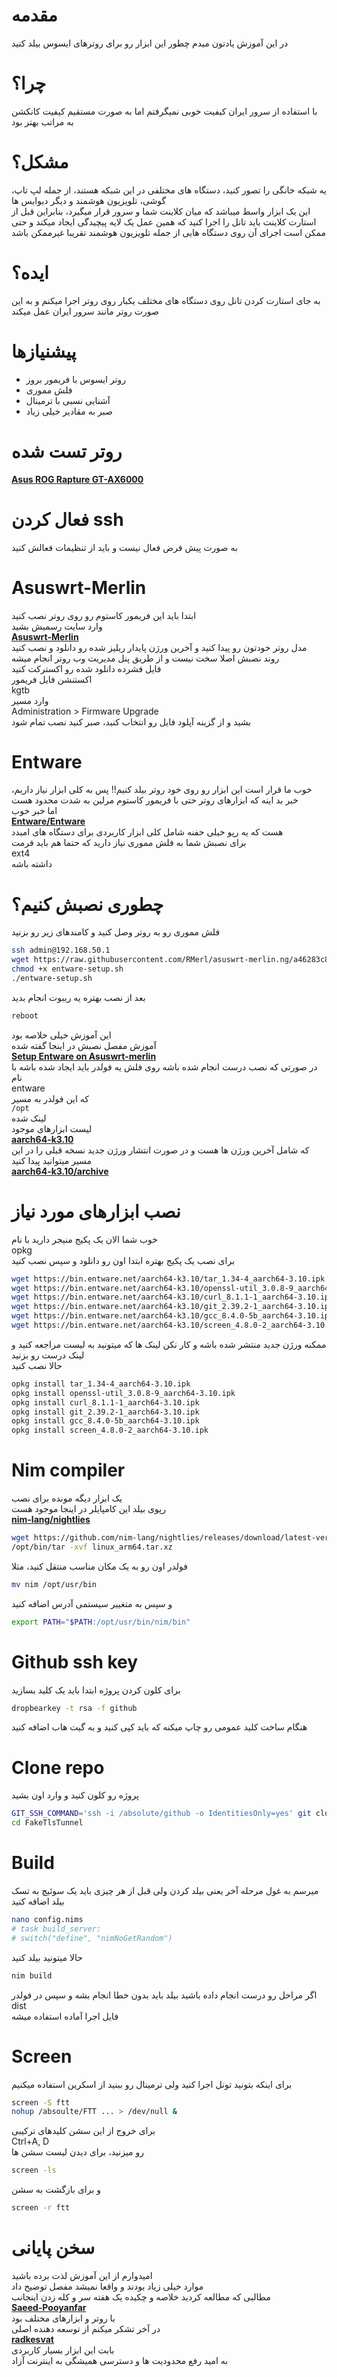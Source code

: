 # مقدمه
در این آموزش یادتون میدم چطور این ابزار رو برای روترهای ایسوس بیلد کنید  
# چرا؟
با استفاده از سرور ایران کیفیت خوبی نمیگرفتم اما به صورت مستقیم کیفیت کانکشن به مراتب بهتر بود  
# مشکل؟
یه شبکه خانگی را تصور کنید، دستگاه های مختلفی در این شبکه هستند، از جمله لپ تاپ، گوشی، تلویزیون هوشمند و دیگر دیوایس ها  
این یک ابزار واسط میباشد که میان کلاینت شما و سرور قرار میگیرد، بنابراین قبل از استارت کلاینت باید تانل را اجرا کنید که همین عمل یک لایه پیچیدگی ایجاد میکند و حتی ممکن است اجرای آن روی دستگاه هایی از جمله تلویزیون هوشمند تقریبا غیرممکن باشد
# ایده؟
به جای استارت کردن تانل روی دستگاه های مختلف یکبار روی روتر اجرا میکنم و به این صورت روتر مانند سرور ایران عمل میکند
# پیشنیازها
- روتر ایسوس با فریمور بروز
- فلش مموری
- آشنایی نسبی با ترمینال
- صبر به مقادیر خیلی زیاد
# روتر تست شده
[**Asus ROG Rapture GT-AX6000**](https://rog.asus.com/us/networking/rog-rapture-gt-ax6000-model)
# فعال کردن ssh
به صورت پیش فرض فعال نیست و باید از تنظیمات فعالش کنید
# Asuswrt-Merlin
ابتدا باید این فریمور کاستوم رو روی روتر نصب کنید  
وارد سایت رسمیش بشید  
[**Asuswrt-Merlin**](https://www.asuswrt-merlin.net)  
مدل روتر خودتون رو پیدا کنید و آخرین ورژن پایدار ریلیز شده رو دانلود و نصب کنید  
روند نصبش اصلا سخت نیست و از طریق پنل مدیریت وب روتر انجام میشه  
فایل فشرده دانلود شده رو اکسترکت کنید  
اکستنشن فایل فریمور  
kgtb  
وارد مسیر  
Administration > Firmware Upgrade  
بشید و از گزینه آپلود فایل رو انتخاب کنید، صبر کنید نصب تمام شود
# Entware
خوب ما قرار است این ابزار رو روی خود روتر بیلد کنیم!! پس به کلی ابزار نیاز داریم، خبر بد اینه که ابزارهای روتر حتی با فریمور کاستوم مرلین به شدت محدود هست  
اما خبر خوب  
[**Entware/Entware**](https://github.com/Entware/Entware)  
هست که یه رپو خیلی خفنه شامل کلی ابزار کاربردی برای دستگاه های امبدد  
برای نصبش شما به فلش مموری نیاز دارید که حتما هم باید فرمت  
ext4  
داشته باشه  
# چطوری نصبش کنیم؟
فلش مموری رو به روتر وصل کنید و کامندهای زیر رو بزنید  
```bash
ssh admin@192.168.50.1
wget https://raw.githubusercontent.com/RMerl/asuswrt-merlin.ng/a46283c8cbf2cdd62d8bda231c7a79f5a2d3b889/release/src/router/others/entware-setup.sh
chmod +x entware-setup.sh
./entware-setup.sh
```
بعد از نصب بهتره یه ریبوت انجام بدید  
```bash
reboot
```
این آموزش خیلی خلاصه بود  
آموزش مفصل نصبش در اینجا گفته شده  
[**Setup Entware on Asuswrt-merlin**](https://gist.github.com/1951FDG/3cada1211df8a59a95a8a71db6310299)  
در صورتی که نصب درست انجام شده باشه روی فلش یه فولدر باید ایجاد شده باشه با نام  
entware  
که این فولدر به مسیر  
`/opt`  
لینک شده  
لیست ابزارهای موجود  
[**aarch64-k3.10**](https://bin.entware.net/aarch64-k3.10)  
که شامل آخرین ورژن ها هست و در صورت انتشار ورژن جدید نسخه قبلی را در این مسیر میتوانید پیدا کنید  
[**aarch64-k3.10/archive**](https://bin.entware.net/aarch64-k3.10/archive)  
# نصب ابزارهای مورد نیاز
خوب شما الان یک پکیج منیجر دارید با نام  
opkg  
برای نصب یک پکیج بهتره ابتدا اون رو دانلود و سپس نصب کنید  
```bash
wget https://bin.entware.net/aarch64-k3.10/tar_1.34-4_aarch64-3.10.ipk
wget https://bin.entware.net/aarch64-k3.10/openssl-util_3.0.8-9_aarch64-3.10.ipk
wget https://bin.entware.net/aarch64-k3.10/curl_8.1.1-1_aarch64-3.10.ipk
wget https://bin.entware.net/aarch64-k3.10/git_2.39.2-1_aarch64-3.10.ipk
wget https://bin.entware.net/aarch64-k3.10/gcc_8.4.0-5b_aarch64-3.10.ipk
wget https://bin.entware.net/aarch64-k3.10/screen_4.8.0-2_aarch64-3.10.ipk
```
ممکنه ورژن جدید منتشر شده باشه و کار نکن لینک ها که میتونید به لیست مراجعه کنید و لینک درست رو بزنید  
حالا نصب کنید  
```bash
opkg install tar_1.34-4_aarch64-3.10.ipk
opkg install openssl-util_3.0.8-9_aarch64-3.10.ipk
opkg install curl_8.1.1-1_aarch64-3.10.ipk
opkg install git_2.39.2-1_aarch64-3.10.ipk
opkg install gcc_8.4.0-5b_aarch64-3.10.ipk
opkg install screen_4.8.0-2_aarch64-3.10.ipk
```
# Nim compiler
یک ابزار دیگه مونده برای نصب  
رپوی بیلد این کامپایلر در اینجا موجود هست  
[**nim-lang/nightlies**](https://github.com/nim-lang/nightlies/releases)  
```bash
wget https://github.com/nim-lang/nightlies/releases/download/latest-version-1-6/linux_arm64.tar.xz
/opt/bin/tar -xvf linux_arm64.tar.xz
```
فولدر اون رو به یک مکان مناسب منتقل کنید، مثلا  
```bash
mv nim /opt/usr/bin
```
و سپس به متغییر سیستمی آدرس اضافه کنید  
```bash
export PATH="$PATH:/opt/usr/bin/nim/bin"
```
# Github ssh key
برای کلون کردن پروژه ابتدا باید یک کلید بسازید  
```bash
dropbearkey -t rsa -f github
```
هنگام ساخت کلید عمومی رو چاپ میکنه که باید کپی کنید و به گیت هاب اضافه کنید
# Clone repo
پروژه رو کلون کنید و وارد اون بشید  
```bash
GIT_SSH_COMMAND='ssh -i /absolute/github -o IdentitiesOnly=yes' git clone git@github.com:radkesvat/FakeTlsTunnel.git
cd FakeTlsTunnel
```

# Build
میرسم به غول مرحله آخر یعنی بیلد کردن ولی قبل از هر چیزی باید یک سوئیچ به تسک بیلد اضافه کنید  
```bash
nano config.nims
# task build_server:
# switch("define", "nimNoGetRandom")
```
حالا میتونید بیلد کنید
```bash
nim build
```
اگر مراحل رو درست انجام داده باشید بیلد باید بدون خطا انجام بشه و سپس در فولدر
dist  
فایل اجرا آماده استفاده میشه
# Screen
برای اینکه بتونید تونل اجرا کنید ولی ترمینال رو ببنید از اسکرین استفاده میکنیم  
```bash
screen -S ftt
nohup /absoulte/FTT ... > /dev/null &
```
برای خروج از این سشن کلیدهای ترکیبی  
Ctrl+A, D  
رو میزنید، برای دیدن لیست سشن ها
```bash
screen -ls
```
و برای بازگشت به سشن  
```bash
screen -r ftt
```
# سخن پایانی
امیدوارم از این آموزش لذت برده باشید  
موارد خیلی زیاد بودند و واقعا نمیشد مفصل توضیح داد  
مطالبی که مطالعه کردید خلاصه و چکیده یک هفته سر و کله زدن اینجانب  
[**Saeed-Pooyanfar**](http://github.com/Saeed-Pooyanfar)  
با روتر و ابزارهای مختلف بود  
در آخر تشکر میکنم از توسعه دهنده اصلی  
[**radkesvat**](https://github.com/radkesvat)  
بابت این ابزار بسیار کاربردی  
به امید رفع محدودیت ها و دسترسی همیشگی به اینترنت آزاد
